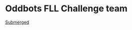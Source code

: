 # Oddbots FLL Challenge team

[Submerged](https://github.com/bnobu/Oddbots-FLL/blob/main/Submerged)

